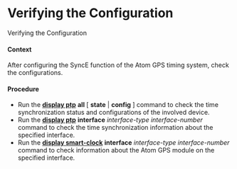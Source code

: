 Verifying the Configuration
===========================

Verifying the Configuration

#### Context

After configuring the SyncE function of the Atom GPS timing system, check the configurations.


#### Procedure

* Run the [**display ptp**](cmdqueryname=display+ptp) **all** [ **state** | **config** ] command to check the time synchronization status and configurations of the involved device.
* Run the [**display ptp**](cmdqueryname=display+ptp) **interface** *interface-type* *interface-number* command to check the time synchronization information about the specified interface.
* Run the [**display smart-clock**](cmdqueryname=display+smart-clock) **interface** *interface-type* *interface-number* command to check information about the Atom GPS module on the specified interface.